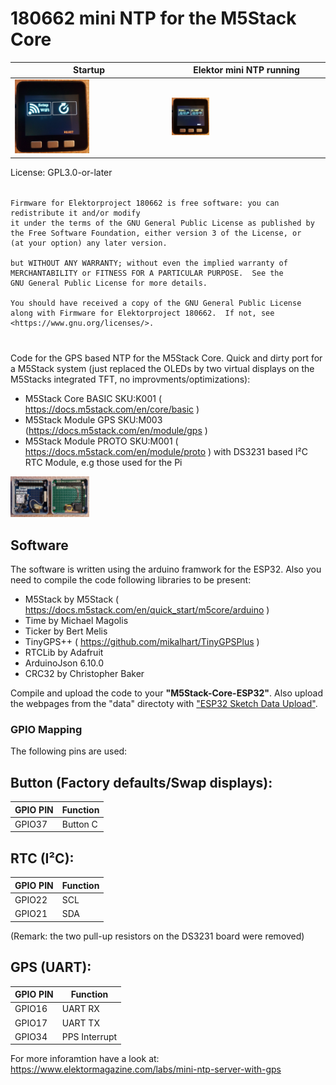 # 180662 mini NTP for the M5Stack Core

| Startup                                                                                               | Elektor mini NTP running                                                                                       |
|-------------------------------------------------------------------------------------------------------|----------------------------------------------------------------------------------------------------------------|
| <img src="pictures/M5Stack_Startup.jpg" alt="M5Stack Modules (GPS and RTC)" width="50%" height="50%"> | <img src="pictures/M5Stack_Elektor_mini_NTP.jpg" alt="M5Stack Modules (GPS and RTC)" width="25%" height="25%"> |

License: GPL3.0-or-later
###### 

    Firmware for Elektorproject 180662 is free software: you can redistribute it and/or modify
    it under the terms of the GNU General Public License as published by
    the Free Software Foundation, either version 3 of the License, or
    (at your option) any later version.

    but WITHOUT ANY WARRANTY; without even the implied warranty of
    MERCHANTABILITY or FITNESS FOR A PARTICULAR PURPOSE.  See the
    GNU General Public License for more details.

    You should have received a copy of the GNU General Public License
    along with Firmware for Elektorproject 180662.  If not, see <https://www.gnu.org/licenses/>.

#

Code for the GPS based NTP for the M5Stack Core.
Quick and dirty port  for a M5Stack system (just replaced the OLEDs by two virtual displays on the M5Stacks integrated TFT, no improvments/optimizations):
*  M5Stack Core BASIC SKU:K001 ( https://docs.m5stack.com/en/core/basic )
*  M5Stack Module GPS SKU:M003 (https://docs.m5stack.com/en/module/gps )
*  M5Stack Module PROTO SKU:M001 ( https://docs.m5stack.com/en/module/proto ) with DS3231 based I²C RTC Module, e.g those used for the Pi

<img src="pictures/M5Stack_Modules.jpg" alt="M5Stack Modules (GPS and RTC)" width="25%" height="25%">

## Software 

The software is written using the arduino framwork for the ESP32. Also you need to compile the code following libraries to be present:
 *  M5Stack by M5Stack ( https://docs.m5stack.com/en/quick_start/m5core/arduino ) 
 *  Time by Michael Magolis
 *  Ticker by Bert Melis
 *  TinyGPS++ ( https://github.com/mikalhart/TinyGPSPlus )  
 *  RTCLib by Adafruit
 *  ArduinoJson 6.10.0
 *  CRC32 by Christopher Baker

 Compile and upload the code to your **"M5Stack-Core-ESP32"**. Also upload the webpages from the "data" directoty with ["ESP32 Sketch Data Upload"](https://github.com/me-no-dev/arduino-esp32fs-plugin).

 ### GPIO Mapping
 The following pins are used:

## Button (Factory defaults/Swap displays):
| GPIO PIN  | Function  |
|-----------|-----------|
|  GPIO37   | Button C  |

## RTC (I²C):
| GPIO PIN  | Function  |
|-----------|-----------|
|  GPIO22   |  SCL      |
|  GPIO21   |  SDA      |

(Remark: the two pull-up resistors on the DS3231 board were removed)

## GPS (UART):
| GPIO PIN  | Function      |
|-----------|---------------|
| GPIO16    | UART RX       |
| GPIO17    | UART TX       |
| GPIO34    | PPS Interrupt |

For more inforamtion have a look at: https://www.elektormagazine.com/labs/mini-ntp-server-with-gps
